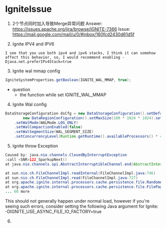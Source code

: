 # IgniteIssue
1. 2个节点同时加入导致Merge异常问题
Answer: https://issues.apache.org/jira/browse/IGNITE-7366
Issue:  https://mail.google.com/mail/u/0/#inbox/160fcd2430d61d5f

2. Ignite IPV4 and IPV6
```
I see that you use both ipv4 and ipv6 stacks, I think it can somehow affect this behavior, so, I would recommend enabling -Djava.net.preferIPv4Stack=true 
```

3. Ignite wal mmap config
```java
IgniteSystemProperties.getBoolean(IGNITE_WAL_MMAP, true);
```
- question
    - the function while set IGNITE_WAL_MMAP


4. Ignite Wal config
```java
DataStorageConfiguration dsCfg = new DataStorageConfiguration().setDefaultDataRegionConfiguration(
        new DataRegionConfiguration().setMaxSize(100 * 1024 * 1024).setPersistenceEnabled(true))
    .setWalMode(WALMode.LOG_ONLY)
    .setWalCompactionEnabled(false)
    .setWalSegmentSize(WAL_SEGMENT_SIZE)
    .setConcurrencyLevel(Runtime.getRuntime().availableProcessors() * 4);
```

5. Ignite throw Exception

```java
Caused by: java.nio.channels.ClosedByInterruptException
:call <SNR>122_SparkupNext()
at java.nio.channels.spi.AbstractInterruptibleChannel.end(AbstractInterruptibleChannel.java:202)

at sun.nio.ch.FileChannelImpl.readInternal(FileChannelImpl.java:746)
at sun.nio.ch.FileChannelImpl.read(FileChannelImpl.java:727)
at org.apache.ignite.internal.processors.cache.persistence.file.RandomAccessFileIO.read(RandomAccessFileIO.java:62)
at org.apache.ignite.internal.processors.cache.persistence.file.FilePageStore.read(FilePageStore.java:322)
... 60 more
```

This should not generally happen under normal load, however if you're seeing such errors, consider setting the following Java argument for Ignite:
-DIGNITE_USE_ASYNC_FILE_IO_FACTORY=true

6. 
